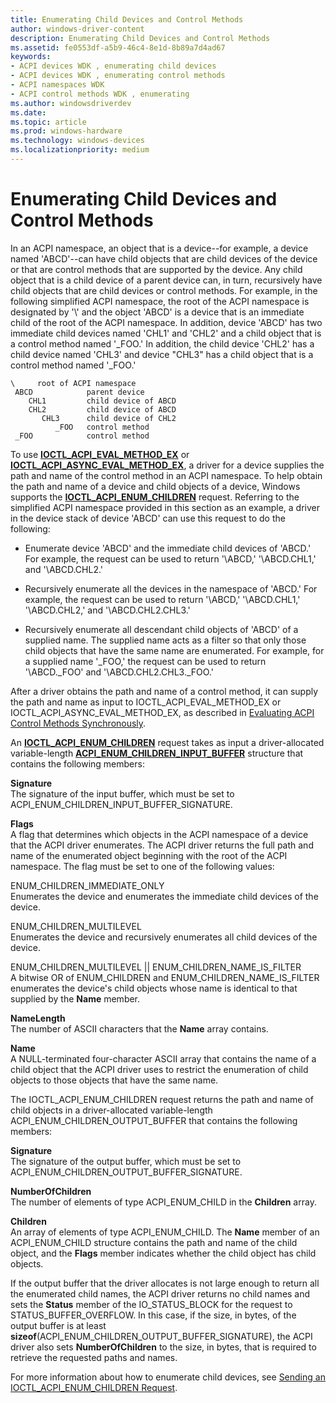 ```yaml
---
title: Enumerating Child Devices and Control Methods
author: windows-driver-content
description: Enumerating Child Devices and Control Methods
ms.assetid: fe0553df-a5b9-46c4-8e1d-8b89a7d4ad67
keywords:
- ACPI devices WDK , enumerating child devices
- ACPI devices WDK , enumerating control methods
- ACPI namespaces WDK
- ACPI control methods WDK , enumerating
ms.author: windowsdriverdev
ms.date:
ms.topic: article
ms.prod: windows-hardware
ms.technology: windows-devices
ms.localizationpriority: medium
---
```


# Enumerating Child Devices and Control Methods


In an ACPI namespace, an object that is a device--for example, a device named 'ABCD'--can have child objects that are child devices of the device or that are control methods that are supported by the device. Any child object that is a child device of a parent device can, in turn, recursively have child objects that are child devices or control methods. For example, in the following simplified ACPI namespace, the root of the ACPI namespace is designated by '\\' and the object 'ABCD' is a device that is an immediate child of the root of the ACPI namespace. In addition, device 'ABCD' has two immediate child devices named 'CHL1' and 'CHL2' and a child object that is a control method named '\_FOO.' In addition, the child device 'CHL2' has a child device named 'CHL3' and device "CHL3" has a child object that is a control method named '\_FOO.'

``` syntax
\     root of ACPI namespace
 ABCD            parent device 
    CHL1         child device of ABCD
    CHL2         child device of ABCD
       CHL3      child device of CHL2
          _FOO   control method
 _FOO            control method
```

To use [**IOCTL\_ACPI\_EVAL\_METHOD\_EX**](https://msdn.microsoft.com/library/windows/hardware/ff536149) or [**IOCTL\_ACPI\_ASYNC\_EVAL\_METHOD\_EX**](https://msdn.microsoft.com/library/windows/hardware/ff536146), a driver for a device supplies the path and name of the control method in an ACPI namespace. To help obtain the path and name of a device and child objects of a device, Windows supports the [**IOCTL\_ACPI\_ENUM\_CHILDREN**](https://msdn.microsoft.com/library/windows/hardware/ff536147) request. Referring to the simplified ACPI namespace provided in this section as an example, a driver in the device stack of device 'ABCD' can use this request to do the following:

-   Enumerate device 'ABCD' and the immediate child devices of 'ABCD.' For example, the request can be used to return '\\ABCD,' '\\ABCD.CHL1,' and '\\ABCD.CHL2.'

-   Recursively enumerate all the devices in the namespace of 'ABCD.' For example, the request can be used to return '\\ABCD,' '\\ABCD.CHL1,' '\\ABCD.CHL2,' and '\\ABCD.CHL2.CHL3.'

-   Recursively enumerate all descendant child objects of 'ABCD' of a supplied name. The supplied name acts as a filter so that only those child objects that have the same name are enumerated. For example, for a supplied name '\_FOO,' the request can be used to return '\\ABCD.\_FOO' and '\\ABCD.CHL2.CHL3.\_FOO.'

After a driver obtains the path and name of a control method, it can supply the path and name as input to IOCTL\_ACPI\_EVAL\_METHOD\_EX or IOCTL\_ACPI\_ASYNC\_EVAL\_METHOD\_EX, as described in [Evaluating ACPI Control Methods Synchronously](evaluating-acpi-control-methods-synchronously.md).

An [**IOCTL\_ACPI\_ENUM\_CHILDREN**](https://msdn.microsoft.com/library/windows/hardware/ff536147) request takes as input a driver-allocated variable-length [**ACPI\_ENUM\_CHILDREN\_INPUT\_BUFFER**](https://msdn.microsoft.com/library/windows/hardware/ff536110) structure that contains the following members:

<a href="" id="signature"></a>**Signature**  
The signature of the input buffer, which must be set to ACPI\_ENUM\_CHILDREN\_INPUT\_BUFFER\_SIGNATURE.

<a href="" id="flags"></a>**Flags**  
A flag that determines which objects in the ACPI namespace of a device that the ACPI driver enumerates. The ACPI driver returns the full path and name of the enumerated object beginning with the root of the ACPI namespace. The flag must be set to one of the following values:

<a href="" id="enum-children-immediate-only"></a>ENUM\_CHILDREN\_IMMEDIATE\_ONLY  
Enumerates the device and enumerates the immediate child devices of the device.

<a href="" id="enum-children-multilevel"></a>ENUM\_CHILDREN\_MULTILEVEL  
Enumerates the device and recursively enumerates all child devices of the device.

<a href="" id="enum-children-multilevel----enum-children-name-is-filter-"></a>ENUM\_CHILDREN\_MULTILEVEL || ENUM\_CHILDREN\_NAME\_IS\_FILTER   
A bitwise OR of ENUM\_CHILDREN and ENUM\_CHILDREN\_NAME\_IS\_FILTER enumerates the device's child objects whose name is identical to that supplied by the **Name** member.

<a href="" id="namelength"></a>**NameLength**  
The number of ASCII characters that the **Name** array contains.

<a href="" id="name"></a>**Name**  
A NULL-terminated four-character ASCII array that contains the name of a child object that the ACPI driver uses to restrict the enumeration of child objects to those objects that have the same name.

The IOCTL\_ACPI\_ENUM\_CHILDREN request returns the path and name of child objects in a driver-allocated variable-length ACPI\_ENUM\_CHILDREN\_OUTPUT\_BUFFER that contains the following members:

<a href="" id="signature"></a>**Signature**  
The signature of the output buffer, which must be set to ACPI\_ENUM\_CHILDREN\_OUTPUT\_BUFFER\_SIGNATURE.

<a href="" id="numberofchildren"></a>**NumberOfChildren**  
The number of elements of type ACPI\_ENUM\_CHILD in the **Children** array.

<a href="" id="children"></a>**Children**  
An array of elements of type ACPI\_ENUM\_CHILD. The **Name** member of an ACPI\_ENUM\_CHILD structure contains the path and name of the child object, and the **Flags** member indicates whether the child object has child objects.

If the output buffer that the driver allocates is not large enough to return all the enumerated child names, the ACPI driver returns no child names and sets the **Status** member of the IO\_STATUS\_BLOCK for the request to STATUS\_BUFFER\_OVERFLOW. In this case, if the size, in bytes, of the output buffer is at least **sizeof**(ACPI\_ENUM\_CHILDREN\_OUTPUT\_BUFFER\_SIGNATURE), the ACPI driver also sets **NumberOfChildren** to the size, in bytes, that is required to retrieve the requested paths and names.

For more information about how to enumerate child devices, see [Sending an IOCTL\_ACPI\_ENUM\_CHILDREN Request](sending-an-ioctl-acpi-enum-children-request.md).
